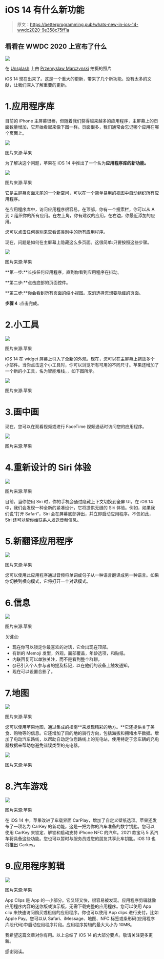 # iOS 14 有什么新功能

> 原文：<https://betterprogramming.pub/whats-new-in-ios-14-wwdc2020-9e358c75ff1a>

## 看看在 WWDC 2020 上宣布了什么

![](img/4a8ee8c6365425764c7e6aba22a4af1b.png)

在 [Unsplash](https://unsplash.com/s/photos/ios?utm_source=unsplash&utm_medium=referral&utm_content=creditCopyText) 上由 [Przemyslaw Marczynski](https://unsplash.com/@pemmax?utm_source=unsplash&utm_medium=referral&utm_content=creditCopyText) 拍摄的照片

iOS 14 现在出来了。这是一个重大的更新，带来了几个新功能。没有太多的文献，让我们深入了解重要的更新。

# 1.应用程序库

目前的 iPhone 主屏幕很棒，但随着我们获得越来越多的应用程序，主屏幕上的页面数量增加，它开始看起来像下图一样。页面很多，我们通常会忘记哪个应用在哪个页面上。

![](img/6defe6ef33d4c812762ce8de82b0873e.png)

图片来源:苹果

为了解决这个问题，苹果在 iOS 14 中推出了一个名为**应用程序库的新功能。**

![](img/cdd1754af4fc6b0c2c13d02901775dd9.png)

图片来源:苹果

它是主屏幕页面末尾的一个新空间，可以在一个简单易用的视图中自动组织所有应用程序。

在应用程序库中，访问应用程序很容易。在顶部，你有一个搜索栏，你可以从 A 到 z 组织你的所有应用。在左上角，你有建议的应用，在右边，你最近添加的应用。

您可以点击任何类别来查看该类别中的所有应用程序。

现在，问题是如何在主屏幕上隐藏这么多页面。这很简单:只要按照这些步骤。

![](img/217fac01cb0eb7e7b1c0c3258cc2f872.png)

图片来源:苹果

**第一步:**长按任何应用程序，直到你看到应用程序在抖动。

**第二步:**点击底部的页面控件。

**第三步:**你会看到所有页面的缩小视图。取消选择您想要隐藏的页面。

**步骤 4** :点击完成。

# 2.小工具

![](img/791ecc4077c351ed9875fc084380763f.png)

图片来源:苹果

iOS 14 在 widget 屏幕上引入了全新的外观。现在，您可以在主屏幕上拖放多个小部件。当你点击这个小工具时，你可以浏览所有可用的不同尺寸。苹果还增加了一个新的小工具，名为智能堆栈，，如下图所示。

![](img/7b2dae8b3238c9049cd3df0ede0c22b3.png)

图片来源:苹果

# 3.画中画

现在，您可以在观看视频或进行 FaceTime 视频通话时访问您的应用程序。

![](img/32e55843406ac53c46bf5fac8458c5af.png)

图片来源:苹果

# 4.重新设计的 Siri 体验

![](img/29a16fdfa2b14399e2d0819444115f4f.png)

图片来源:苹果

目前，当你使用 Siri 时，你的手机会通过隐藏上下文切换到全屏 UI。在 iOS 14 中，我们会发现一种全新的紧凑设计，它将提供无缝的 Siri 体验。例如，如果我们说“打开 Safari”，Siri 会在屏幕底部弹出，并立即启动应用程序。不仅如此，Siri 还可以帮你给联系人发送音频信息。

# 5.新翻译应用程序

![](img/8e71e304e6a0e1969bce99130ab3a53c.png)

图片来源:苹果

您可以使用此应用程序通过音频将单词或句子从一种语言翻译成另一种语言。如果你切换到横向模式，它将打开一个对话模式。

# 6.信息

![](img/18820001dfcaa6efd91c38c53ee3dbe1.png)

图片来源:苹果

关键点:

*   现在你可以锁定你最喜欢的对话，它会出现在顶部。
*   有新的 Memoji 发型，外观，面部覆盖，年龄选项，和贴纸。
*   内联回复可以单独关注，而不是看到整个群聊。
*   @已引入个人参与者的提及标记，以在他们的设备上触发通知。
*   现在可以设置合影了。

# 7.地图

![](img/6dc1ea431130827e6040089ed5a04877.png)

图片来源:苹果

您可以使用苹果地图，通过集成的指南**来发现精彩的地方。**它还提供关于美食、购物等的信息。它还增加了目的地的骑行方向，包括海拔和拥堵水平数据。增加了电动汽车路线，以帮助自动定位您路线上的充电站，使用特定于您车辆的充电器数据来帮助您避免错误类型的充电器。

![](img/0076a6979328881479ce35b6ee30de82.png)

图片来源:苹果

# 8.汽车游戏

![](img/b5ca3d8c6080e367da7f494248e363db.png)

图片来源:苹果

在 iOS 14 中，苹果改进了车载界面 CarPlay，增加了自定义壁纸选项。苹果还发布了一项名为 CarKey 的新功能，这是一把为你的汽车准备的数字钥匙。您可以使用 CarKey 来锁定、解锁和启动支持 iPhone NFC 的汽车。2021 款宝马 5 系汽车将具备这些功能。您也可以暂时与服务员或您的朋友共享此车钥匙。iOS 13 也将推出 Carkey。

# 9.应用程序剪辑

![](img/becc780b6a7090f42ffd68f2d007f8e2.png)

图片来源:苹果

App Clips 是 App 的一小部分。它又轻又快，很容易被发现。应用程序剪辑就像应用程序内容的迷你版或演示版，无需下载完整的应用程序。您可以使用 App clip 来快速访问购买或租借的应用程序。你也可以使用 App clips 进行支付，比如 Apple Pay。您可以从 Safari、iMessage、地图、NFC 标签或条形码(应用程序片段代码)中启动应用程序片段。应用程序剪辑的最大大小为 10MB。

我希望这篇文章对你有用。以上总结了 iOS 14 的大部分要点。敬请关注更多更新。

感谢阅读。